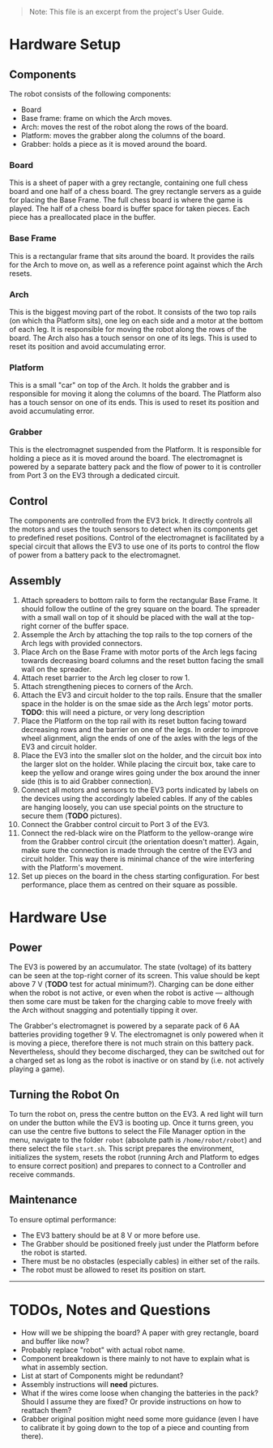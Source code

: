> Note: This file is an excerpt from the project's User Guide.

# Hardware Setup

## Components
The robot consists of the following components:

- Board
- Base frame: frame on which the Arch moves.
- Arch: moves the rest of the robot along the rows of the board.
- Platform: moves the grabber along the columns of the board.
- Grabber: holds a piece as it is moved around the board.

### Board
This is a sheet of paper with a grey rectangle, containing one full chess board and one half of a chess board.
The grey rectangle servers as a guide for placing the Base Frame.
The full chess board is where the game is played.
The half of a chess board is buffer space for taken pieces.
Each piece has a preallocated place in the buffer.

### Base Frame
This is a rectangular frame that sits around the board.
It provides the rails for the Arch to move on, as well as a reference point against which the Arch resets.

### Arch
This is the biggest moving part of the robot.
It consists of the two top rails (on which tha Platform sits), one leg on each side and a motor at the bottom of each leg.
It is responsible for moving the robot along the rows of the board.
The Arch also has a touch sensor on one of its legs.
This is used to reset its position and avoid accumulating error.

### Platform
This is a small "car" on top of the Arch.
It holds the grabber and is responsible for moving it along the columns of the board.
The Platform also has a touch sensor on one of its ends.
This is used to reset its position and avoid accumulating error.

### Grabber
This is the electromagnet suspended from the Platform.
It is responsible for holding a piece as it is moved around the board.
The electromagnet is powered by a separate battery pack and the flow of power to it is controller from Port 3 on the EV3 through a dedicated circuit.

## Control
The components are controlled from the EV3 brick.
It directly controls all the motors and uses the touch sensors to detect when its components get to predefined reset positions.
Control of the electromagnet is facilitated by a special circuit that allows the EV3 to use one of its ports to control the flow of power from a battery pack to the electromagnet.

## Assembly
1. Attach spreaders to bottom rails to form the rectangular Base Frame.
    It should follow the outline of the grey square on the board.
    The spreader with a small wall on top of it should be placed with the wall at the top-right corner of the buffer space.
2. Assemple the Arch by attaching the top rails to the top corners of the Arch legs with provided connectors.
3. Place Arch on the Base Frame with motor ports of the Arch legs facing towards decreasing board columns and the reset button facing the small wall on the spreader.
4. Attach reset barrier to the Arch leg closer to row 1.
5. Attach strengthening pieces to corners of the Arch.
6. Attach the EV3 and circuit holder to the top rails.
    Ensure that the smaller space in the holder is on the smae side as the Arch legs' motor ports.
    **TODO**: this will need a picture, or very long description
7. Place the Platform on the top rail with its reset button facing toward decreasing rows and the barrier on one of the legs.
    In order to improve wheel alignment, align the ends of one of the axles with the legs of the EV3 and circuit holder.
8. Place the EV3 into the smaller slot on the holder, and the circuit box into the larger slot on the holder.
    While placing the circuit box, take care to keep the yellow and orange wires going under the box around the inner side (this is to aid Grabber connection).
9. Connect all motors and sensors to the EV3 ports indicated by labels on the devices using the accordingly labeled cables.
    If any of the cables are hanging loosely, you can use special points on the structure to secure them (**TODO** pictures).
10. Connect the Grabber control circuit to Port 3 of the EV3.
11. Connect the red-black wire on the Platform to the yellow-orange wire from the Grabber control circuit (the orientation doesn't matter).
    Again, make sure the connection is made through the centre of the EV3 and circuit holder.
    This way there is minimal chance of the wire interfering with the Platform's movement.
12. Set up pieces on the board in the chess starting configuration.
    For best performance, place them as centred on their square as possible.

# Hardware Use

## Power
The EV3 is powered by an accumulator.
The state (voltage) of its battery can be seen at the top-right corner of its screen.
This value should be kept above 7 V (**TODO** test for actual minimum?).
Charging can be done either when the robot is not active, or even when the robot is active &mdash; although then some care must be taken for the charging cable to move freely with the Arch without snagging and potentially tipping it over.

The Grabber's electromagnet is powered by a separate pack of 6 AA batteries providing together 9 V.
The electromagnet is only powered when it is moving a piece, therefore there is not much strain on this battery pack.
Nevertheless, should they become discharged, they can be switched out for a charged set as long as the robot is inactive or on stand by (i.e. not actively playing a game).

## Turning the Robot On
To turn the robot on, press the centre button on the EV3.
A red light will turn on under the button while the EV3 is booting up.
Once it turns green, you can use the centre five buttons to select the File Manager option in the menu, navigate to the folder `robot` (absolute path is `/home/robot/robot`) and there select the file `start.sh`.
This script prepares the environment, initializes the system, resets the robot (running Arch and Platform to edges to ensure correct position) and prepares to connect to a Controller and receive commands.

## Maintenance
To ensure optimal performance:

- The EV3 battery should be at 8 V or more before use.
- The Grabber should be positioned freely just under the Platform before the robot is started.
- There must be no obstacles (especially cables) in either set of the rails.
- The robot must be allowed to reset its position on start.

---
# TODOs, Notes and Questions
- How will we be shipping the board? A paper with grey rectangle, board and buffer like now?
- Probably replace "robot" with actual robot name.
- Component breakdown is there mainly to not have to explain what is what in assembly section.
- List at start of Components might be redundant?
- Assembly instructions will **need** pictures.
- What if the wires come loose when changing the batteries in the pack? Should I assume they are fixed? Or provide instructions on how to reattach them?
- Grabber original position might need some more guidance (even I have to calibrate it by going down to the top of a piece and counting from there).
